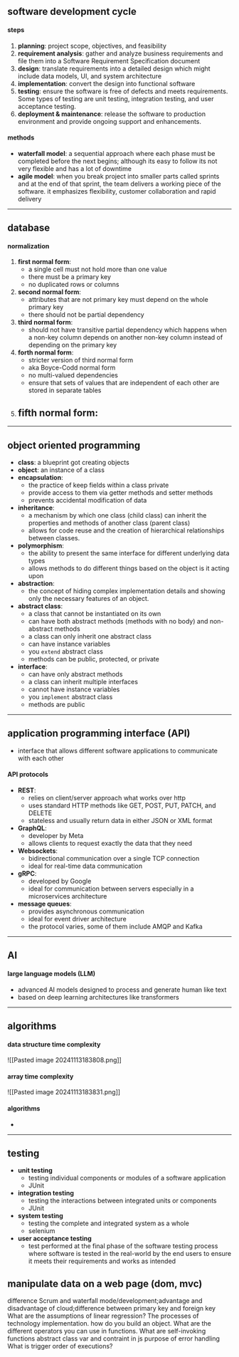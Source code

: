 ## software development cycle
#### steps
1. **planning**: project scope, objectives, and feasibility
2. **requirement analysis**: gather and analyze business requirements and file them into a Software Requirement Specification document
3. **design**: translate requirements into a detailed design which might include data models, UI, and system architecture
4. **implementation**: convert the design into functional software
5. **testing**: ensure the software is free of defects and meets requirements. Some types of testing are unit testing, integration testing, and user acceptance testing.
6. **deployment & maintenance**: release the software to production environment and provide ongoing support and enhancements.
#### methods
- **waterfall model**: a sequential approach where each phase must be completed before the next begins; although its easy to follow its not very flexible and has a lot of downtime
- **agile model**: when you break project into smaller parts called sprints and at the end of that sprint, the team delivers a working piece of the software. it emphasizes flexibility, customer collaboration and rapid delivery
---
## database
#### normalization
1. **first normal form**: 
	- a single cell must not hold more than one value
	- there must be a primary key
	- no duplicated rows or columns
2. **second normal form**:
	- attributes that are not primary key must depend on the whole primary key
	- there should not be partial dependency
3. **third normal form**: 
	- should not have transitive partial dependency which happens when a non-key column depends on another non-key column instead of depending on the primary key
4. **forth normal form**:
	- stricter version of third normal form
	- aka Boyce-Codd normal form
	- no multi-valued dependencies
	- ensure that sets of values that are independent of each other are stored in separate tables
5. **fifth normal form**: 
	- 
---
## object oriented programming
- **class**: a blueprint got creating objects
- **object**: an instance of a class
- **encapsulation**:
	- the practice of keep fields within a class private
	- provide access to them via getter methods and setter methods
	- prevents accidental modification of data
- **inheritance**: 
	- a mechanism by which one class (child class) can inherit the properties and methods of another class (parent class)
	- allows for code reuse and the creation of hierarchical relationships between classes.
- **polymorphism**:
	- the ability to present the same interface for different underlying data types
	- allows methods to do different things based on the object is it acting upon
- **abstraction**: 
	- the concept of hiding complex implementation details and showing only the necessary features of an object.
- **abstract class**:
	- a class that cannot be instantiated on its own
	- can have both abstract methods (methods with no body) and non-abstract methods
	- a class can only inherit one abstract class
	- can have instance variables
	- you `extend` abstract class
	- methods can be public, protected, or private
- **interface**:
	- can have only abstract methods
	- a class can inherit multiple interfaces
	- cannot have instance variables
	- you `implement` abstract class
	- methods are public
---
## application programming interface (API)
- interface that allows different software applications to communicate with each other
#### API protocols
- **REST**: 
	- relies on client/server approach what works over http
	- uses standard HTTP methods like GET, POST, PUT, PATCH, and DELETE
	- stateless and usually return data in either JSON or XML format
- **GraphQL**: 
	- developer by Meta
	- allows clients to request exactly the data that they need
- **Websockets**: 
	- bidirectional communication over a single TCP connection
	- ideal for real-time data communication
- **gRPC**: 
	- developed by Google
	- ideal for communication between servers especially in a microservices architecture
- **message queues**:
	- provides asynchronous communication
	- ideal for event driver architecture
	- the protocol varies, some of them include AMQP and Kafka
--- 
## AI
#### large language models (LLM)
- advanced AI models designed to process and generate human like text
- based on deep learning architectures like transformers
---
## algorithms
#### data structure time complexity
![[Pasted image 20241113183808.png]]
#### array time complexity
![[Pasted image 20241113183831.png]]
#### algorithms
-  
---
## testing
- **unit testing**
	- testing individual components or modules of a software application
	- JUnit
- **integration testing**
	- testing the interactions between integrated units or components
	- JUnit
- **system testing**
	- testing the complete and integrated system as a whole
	- selenium
- **user acceptance testing**
	- test performed at the final phase of the software testing process where software is tested in the real-world by the end users to ensure it meets their requirements and works as intended

## manipulate data on a web page (dom, mvc)

difference Scrum and waterfall mode/development;advantage and disadvantage of cloud;difference between primary key and foreign key
What are the assumptions of linear regression?
The processes of technology implementation.
how do you build an object. What are the different operators you can use in functions. What are self-invoking functions
abstract class
	var and contraint in js
	purpose of error handling
	What is trigger order of executions?